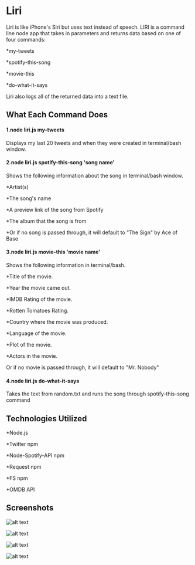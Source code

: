 # Liri

Liri is like iPhone's Siri but uses text instead of speech. LIRI is a command line node app that takes in parameters and returns data based on one of four commands:

\*my-tweets

\*spotify-this-song

\*movie-this

\*do-what-it-says

Liri also logs all of the returned data into a text file.

## What Each Command Does

#### 1.node liri.js my-tweets

Displays my last 20 tweets and when they were created in terminal/bash window.

#### 2.node liri.js spotify-this-song 'song name'


Shows the following information about the song in terminal/bash window.

  *Artist(s)
  
  *The song's name
  
  *A preview link of the song from Spotify
  
  *The album that the song is from
  
  *Or if no song is passed through, it will default to "The Sign" by Ace of Base

#### 3.node liri.js movie-this 'movie name'


Shows the following information in terminal/bash.

  *Title of the movie.
  
  *Year the movie came out.
  
  *IMDB Rating of the movie.
  
  *Rotten Tomatoes Rating.
  
  *Country where the movie was produced.
  
  *Language of the movie.
  
  *Plot of the movie.
  
  *Actors in the movie.

Or if no movie is passed through, it will default to "Mr. Nobody"

#### 4.node liri.js do-what-it-says

Takes the text from random.txt and runs the song through spotify-this-song command

## Technologies Utilized

  *Node.js
  
  *Twitter npm
  
  *Node-Spotify-API npm
  
  *Request npm
  
  *FS npm
  
  *OMDB API

## Screenshots

![alt text](Liri/images/Liri-1.PNG)

![alt text](https://github.com/gormenghastly/Liri/images/Liri-2.png)

![alt text](https://github.com/gormenghastly/Liri/images/Liri-3.png)

![alt text](https://github.com/gormenghastly/Liri/images/Liri-4.png)
